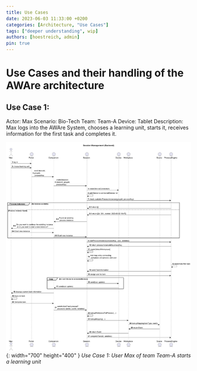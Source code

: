 ```yaml
---
title: Use Cases
date: 2023-06-03 11:33:00 +0200
categories: [Architecture, "Use Cases"]
tags: ["deeper understanding", wip]
authors: [hoestreich, admin]
pin: true
---
```


# Use Cases and their handling of the AWAre architecture

## Use Case 1:

Actor: Max
Scenario: Bio-Tech
Team: Team-A
Device: Tablet
Description:
Max logs into the AWAre System, chooses a learning unit, starts it, receives information for the first task and completes it.

![img-description](./assets/img/Session_Management.png){: width="700" height="400" }
_Use Case 1: User Max of team Team-A starts a learning unit_
